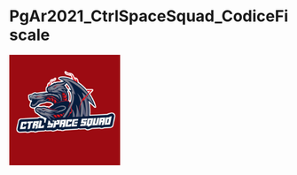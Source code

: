 # PgAr2021_CtrlSpaceSquad_CodiceFiscale
<p><img alt="Image" title="icon" src="Logo CTRL SPACE SQUAD.jpeg" width="200" height="200"/></p>

